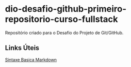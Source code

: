 # dio-desafio-github-primeiro-repositorio-curso-fullstack
Repositório criado para o Desafio do Projeto de Git/GitHub.

## Links Úteis
[Sintaxe Basica Markdown](https://www.markdownguide.org/getting-started/)
